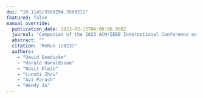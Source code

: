 ```yaml
---
doi: "10.1145/3568294.3580211"
featured: false
manual_override:
  publication_date: 2023-03-13T04:00:00.000Z
  journal: "Companion of the 2023 ACM/IEEE International Conference on Human-Robot Interaction"
  abstract: ""
  citation: "ReRun (2023)"
  authors:
    - "David Goedicke"
    - "Harald Haraldsson"
    - "Navit Klein"
    - "Lunshi Zhou"
    - "Avi Parush"
    - "Wendy Ju"
---
```


<!-- You can add additional content about this publication here if needed -->
